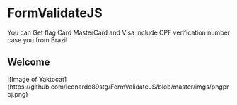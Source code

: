 # FormValidateJS
You can Get flag Card MasterCard and Visa include CPF verification number case you  from  Brazil  
<h2>Welcome </h2>
![Image of Yaktocat](https://github.com/leonardo89stg/FormValidateJS/blob/master/imgs/pngproj.png)
